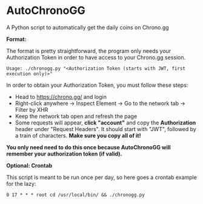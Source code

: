 # AutoChronoGG
A Python script to automatically get the daily coins on Chrono.gg

**Format:**

The format is pretty straightforward, the program only needs your Authorization Token in order to have access to your Chrono.gg session.

    Usage: ./chronogg.py "<Authorization Token (starts with JWT, first execution only)>"
    
In order to obtain your Authorization Token, you must follow these steps:
* Head to https://chrono.gg/ and login
* Right-click anywhere -> Inspect Element -> Go to the network tab -> Filter by XHR
* Keep the network tab open and refresh the page
* Some requests will appear, **click "account"** and copy the **Authorization** header under "Request Headers". It should start with "JWT", followed by a train of characters. **Make sure you copy all of it!**

**You only need need to do this once because AutoChronoGG will remember your authorization token (if valid).**

**Optional: Crontab**

This script is meant to be run once per day, so here goes a crontab example for the lazy:

    0 17 * * * root cd /usr/local/bin/ && ./chronogg.py
